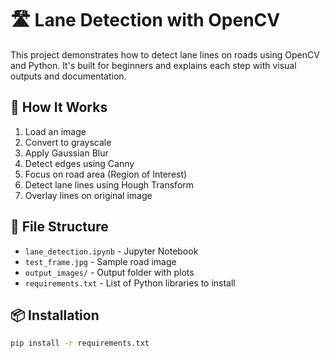 # 🛣️ Lane Detection with OpenCV 
This project demonstrates how to detect lane lines on roads using OpenCV and Python. It's built for beginners and explains each step with visual outputs and documentation.


## 🚀 How It Works

1. Load an image
2. Convert to grayscale
3. Apply Gaussian Blur
4. Detect edges using Canny
5. Focus on road area (Region of Interest)
6. Detect lane lines using Hough Transform
7. Overlay lines on original image

## 📁 File Structure

- `lane_detection.ipynb` - Jupyter Notebook 
- `test_frame.jpg` - Sample road image
- `output_images/` - Output folder with plots
- `requirements.txt` - List of Python libraries to install

## 📦 Installation

```bash
pip install -r requirements.txt

